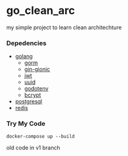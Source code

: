 # go_clean_arc
my simple project to learn clean architechture

### Depedencies
- [golang](https://golang.org/)
  - [gorm](https://gorm.io/index.html/)
  - [gin-gionic](https://github.com/gin-gonic/gin/)
  - [jwt](https://github.com/dgrijalva/jwt-go)
  - [uuid](https://github.com/google/uuid)
  - [godotenv](https://github.com/joho/godotenv)
  - [bcrypt](https://golang.org/x/crypto)
- [postgresql](https://www.postgresql.org/)
- [redis](https://redis.io/)

### Try My Code
```
docker-compose up --build
```

old code in v1 branch
